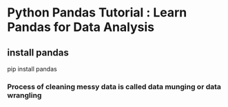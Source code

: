 # Python Pandas Tutorial : Learn Pandas for Data Analysis

## install pandas
pip install pandas


### Process of cleaning messy data is called data munging or data wrangling
